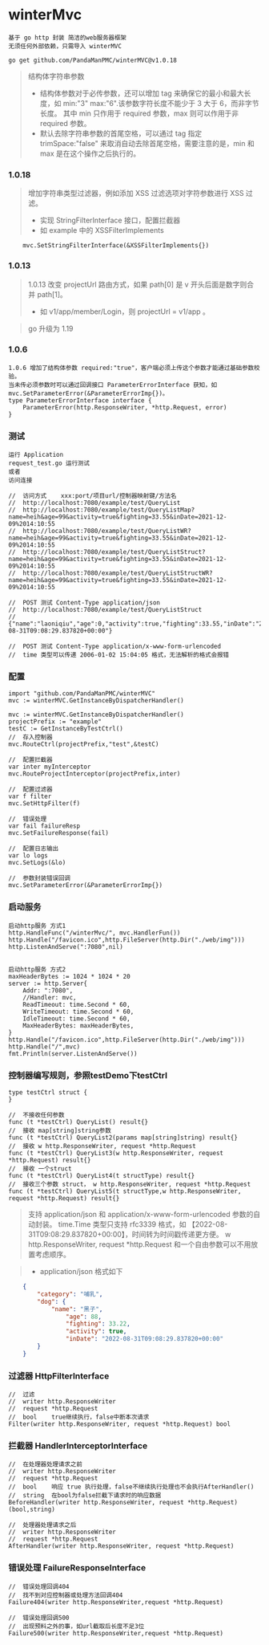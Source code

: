 


# winterMvc 
    基于 go http 封装 简洁的web服务器框架
    无须任何外部依赖，只需导入 winterMVC    

    go get github.com/PandaManPMC/winterMVC@v1.0.18


> 结构体字符串参数
> - 结构体参数对于必传参数，还可以增加 tag 来确保它的最小和最大长度，如 min:"3" max:"6".该参数字符长度不能少于 3 大于 6，而非字节长度。
    其中 min 只作用于 required 参数，max 则可以作用于非 required 参数。
> - 默认去除字符串参数的首尾空格，可以通过 tag 指定 trimSpace:"false" 来取消自动去除首尾空格，需要注意的是，min 和 max 是在这个操作之后执行的。

### 1.0.18 

> 增加字符串类型过滤器，例如添加 XSS 过滤选项对字符参数进行 XSS 过滤。
> - 实现 StringFilterInterface 接口，配置拦截器
> - 如 example 中的 XSSFilterImplements

```
    mvc.SetStringFilterInterface(&XSSFilterImplements{})
```

### 1.0.13

> 1.0.13 改变 projectUrl 路由方式，如果 path[0] 是 v 开头后面是数字则合并 path[1]。
> - 如 v1/app/member/Login，则 projectUrl = v1/app 。

> go 升级为 1.19

### 1.0.6

    1.0.6 增加了结构体参数 required:"true"，客户端必须上传这个参数才能通过基础参数校验。
    当未传必须参数时可以通过回调接口 ParameterErrorInterface 获知，如 mvc.SetParameterError(&ParameterErrorImp{})。
    type ParameterErrorInterface interface {
        ParameterError(http.ResponseWriter, *http.Request, error)
    }


### 测试
    
    运行 Application
    request_test.go 运行测试
    或者
    访问连接
    
    //	访问方式	xxx:port/项目url/控制器映射键/方法名
    //	http://localhost:7080/example/test/QueryList
    //	http://localhost:7080/example/test/QueryListMap?name=heih&age=99&activity=true&fighting=33.55&inDate=2021-12-09%2014:10:55
    //	http://localhost:7080/example/test/QueryListWR?name=heih&age=99&activity=true&fighting=33.55&inDate=2021-12-09%2014:10:55
    //	http://localhost:7080/example/test/QueryListStruct?name=heih&age=99&activity=true&fighting=33.55&inDate=2021-12-09%2014:10:55
    //	http://localhost:7080/example/test/QueryListStructWR?name=heih&age=99&activity=true&fighting=33.55&inDate=2021-12-09%2014:10:55

    //	POST 测试 Content-Type application/json
    //	http://localhost:7080/example/test/QueryListStruct
    //	{"name":"laoniqiu","age":0,"activity":true,"fighting":33.55,"inDate":"2022-08-31T09:08:29.837820+00:00"}
    
    //	POST 测试 Content-Type application/x-www-form-urlencoded
    //	time 类型可以传递 2006-01-02 15:04:05 格式，无法解析的格式会报错


### 配置

    import "github.com/PandaManPMC/winterMVC"
    mvc := winterMVC.GetInstanceByDispatcherHandler()

	mvc := winterMVC.GetInstanceByDispatcherHandler()
	projectPrefix := "example"
	testC := GetInstanceByTestCtrl()
	//	存入控制器
	mvc.RouteCtrl(projectPrefix,"test",&testC)

	//	配置拦截器
	var inter myInterceptor
	mvc.RouteProjectInterceptor(projectPrefix,inter)

	//	配置过滤器
	var f filter
	mvc.SetHttpFilter(f)

	//	错误处理
	var fail failureResp
	mvc.SetFailureResponse(fail)

	//  配置日志输出
	var lo logs
	mvc.SetLogs(&lo)

	//  参数封装错误回调
	mvc.SetParameterError(&ParameterErrorImp{})

### 启动服务

	启动http服务 方式1
	http.HandleFunc("/winterMvc/", mvc.HandlerFun())
	http.Handle("/favicon.ico",http.FileServer(http.Dir("./web/img")))
	http.ListenAndServe(":7080",nil)


	启动http服务 方式2
	maxHeaderBytes := 1024 * 1024 * 20
	server := http.Server{
		Addr: ":7080",
		//Handler: mvc,
		ReadTimeout: time.Second * 60,
		WriteTimeout: time.Second * 60,
		IdleTimeout: time.Second * 60,
		MaxHeaderBytes: maxHeaderBytes,
	}
	http.Handle("/favicon.ico",http.FileServer(http.Dir("./web/img")))
	http.Handle("/",mvc)
	fmt.Println(server.ListenAndServe())

### 控制器编写规则，参照testDemo下testCtrl

    type testCtrl struct {
    }

    //  不接收任何参数
    func (t *testCtrl) QueryList() result{}
    //  接收 map[string]string参数
    func (t *testCtrl) QueryList2(params map[string]string) result{}
    //  接收 w http.ResponseWriter, request *http.Request
    func (t *testCtrl) QueryList3(w http.ResponseWriter, request *http.Request) result{}
    //  接收 一个struct
    func (t *testCtrl) QueryList4(t structType) result{}
    //  接收三个参数 struct， w http.ResponseWriter, request *http.Request
    func (t *testCtrl) QueryList5(t structType,w http.ResponseWriter, request *http.Request) result{}

> 支持 application/json 和 application/x-www-form-urlencoded 参数的自动封装。
> time.Time 类型只支持 rfc3339 格式，如 【2022-08-31T09:08:29.837820+00:00】，时间转为时间戳传递更方便。
> w http.ResponseWriter, request *http.Request 和一个自由参数可以不用放置考虑顺序。

> - application/json 格式如下
```json
	{
		"category": "哺乳",
		"dog": {
			"name": "黑子",
				"age": 88,
				"fighting": 33.22,
				"activity": true,
				"inDate": "2022-08-31T09:08:29.837820+00:00"
		}
	}
```


### 过滤器 HttpFilterInterface

    //	过滤
    //	writer http.ResponseWriter
    //	request *http.Request
    //	bool	true继续执行，false中断本次请求
    Filter(writer http.ResponseWriter, request *http.Request) bool


### 拦截器 HandlerInterceptorInterface

    //	在处理器处理请求之前
    //	writer http.ResponseWriter
    //	request *http.Request
    //	bool	响应 true 执行处理，false不继续执行处理也不会执行AfterHandler()
    //	string	在bool为false拦截下请求时的响应数据
    BeforeHandler(writer http.ResponseWriter, request *http.Request) (bool,string)

    //	处理器处理请求之后
    //	writer http.ResponseWriter
    //	request *http.Request
    AfterHandler(writer http.ResponseWriter, request *http.Request)


### 错误处理 FailureResponseInterface

	//	错误处理回调404
	//	找不到对应控制器或处理方法回调404
	Failure404(writer http.ResponseWriter,request *http.Request)

	//	错误处理回调500
	//	出现预料之外的事，如url截取后长度不足3位
	Failure500(writer http.ResponseWriter,request *http.Request)










